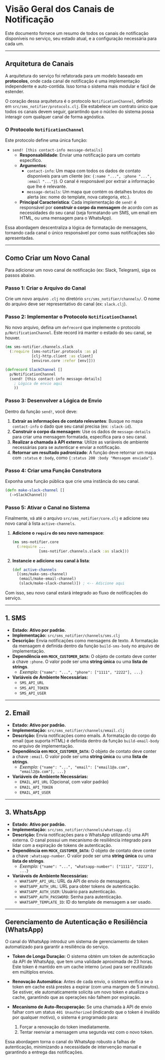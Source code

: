 # Visão Geral dos Canais de Notificação

Este documento fornece um resumo de todos os canais de notificação disponíveis no serviço, seu estado atual, e a configuração necessária para cada um.

---

## Arquitetura de Canais

A arquitetura do serviço foi refatorada para um modelo baseado em **protocolos**, onde cada canal de notificação é uma implementação independente e auto-contida. Isso torna o sistema mais modular e fácil de estender.

O coração dessa arquitetura é o protocolo `NotificationChannel`, definido em `src/sms_notifier/protocols.clj`. Ele estabelece um contrato único que todos os canais devem seguir, garantindo que o núcleo do sistema possa interagir com qualquer canal de forma agnóstica.

### O Protocolo `NotificationChannel`

Este protocolo define uma única função:

*   `send! [this contact-info message-details]`
    *   **Responsabilidade**: Enviar uma notificação para um contato específico.
    *   **Argumentos**:
        *   `contact-info`: Um mapa com todos os dados de contato disponíveis para um cliente (ex: `{:name "...", :phone "...", :email "..."}`). O canal é responsável por extrair a informação que lhe é relevante.
        *   `message-details`: Um mapa que contém os detalhes brutos do alerta (ex: nome do template, nova categoria, etc.).
    *   **Principal Característica**: Cada implementação de `send!` é responsável por **construir o corpo da mensagem** de acordo com as necessidades do seu canal (seja formatando um SMS, um email em HTML, ou uma mensagem para o WhatsApp).

Essa abordagem descentraliza a lógica de formatação de mensagens, tornando cada canal o único responsável por como suas notificações são apresentadas.

---

## Como Criar um Novo Canal

Para adicionar um novo canal de notificação (ex: Slack, Telegram), siga os passos abaixo.

### Passo 1: Criar o Arquivo do Canal

Crie um novo arquivo `.clj` no diretório `src/sms_notifier/channels/`. O nome do arquivo deve ser representativo do canal (ex: `slack.clj`).

### Passo 2: Implementar o Protocolo `NotificationChannel`

No novo arquivo, defina um `defrecord` que implemente o protocolo `p/NotificationChannel`. Este record irá manter o estado do seu canal, se houver.

```clojure
(ns sms-notifier.channels.slack
  (:require [sms-notifier.protocols :as p]
            [clj-http.client :as client]
            [environ.core :refer [env]]))

(defrecord SlackChannel []
  p/NotificationChannel
  (send! [this contact-info message-details]
    ; Lógica de envio aqui
    ))
```

### Passo 3: Desenvolver a Lógica de Envio

Dentro da função `send!`, você deve:

1.  **Extrair as informações de contato relevantes**: Busque no mapa `contact-info` o dado que seu canal precisa (ex: `:slack-id`).
2.  **Construir o corpo da mensagem**: Use os dados de `message-details` para criar uma mensagem formatada, específica para o seu canal.
3.  **Realizar a chamada à API externa**: Utilize as variáveis de ambiente necessárias para se autenticar e enviar a notificação.
4.  **Retornar um resultado padronizado**: A função deve retornar um mapa com `:status` e `:body`, como `{:status 200 :body "Mensagem enviada"}`.

### Passo 4: Criar uma Função Construtora

Exponha uma função pública que crie uma instância do seu canal.

```clojure
(defn make-slack-channel []
  (->SlackChannel))
```

### Passo 5: Ativar o Canal no Sistema

Finalmente, vá até o arquivo `src/sms_notifier/core.clj` e adicione seu novo canal à lista `active-channels`.

1.  **Adicione o `require` do seu novo namespace**:
    ```clojure
    (ns sms-notifier.core
      (:require ...
                [sms-notifier.channels.slack :as slack]))
    ```
2.  **Instancie e adicione seu canal à lista**:
    ```clojure
    (def active-channels
      [(sms/make-sms-channel)
       (email/make-email-channel)
       (slack/make-slack-channel)]) ; <-- Adicione aqui
    ```

Com isso, seu novo canal estará integrado ao fluxo de notificações do serviço.

---

## 1. SMS

*   **Estado:** **Ativo por padrão.**
*   **Implementação:** `src/sms_notifier/channels/sms.clj`
*   **Descrição:** Envia notificações como mensagens de texto. A formatação da mensagem é definida dentro da função `build-sms-body` no arquivo de implementação.
*   **Dependência em `MOCK_CUSTOMER_DATA`:** O objeto de contato deve conter a chave `:phone`. O valor pode ser uma **string única** ou uma **lista de strings**.
    *   *Exemplo:* `{"name": "...", "phone": ["1111", "2222"], ...}`
*   **Variáveis de Ambiente Necessárias:**
    *   `SMS_API_URL`
    *   `SMS_API_TOKEN`
    *   `SMS_API_USER`

---

## 2. Email

*   **Estado:** **Ativo por padrão.**
*   **Implementação:** `src/sms_notifier/channels/email.clj`
*   **Descrição:** Envia notificações como emails. A formatação do corpo do email (que suporta HTML) é definida dentro da função `build-email-body` no arquivo de implementação.
*   **Dependência em `MOCK_CUSTOMER_DATA`:** O objeto de contato deve conter a chave `:email`. O valor pode ser uma **string única** ou uma **lista de strings**.
    *   *Exemplo:* `{"name": "...", "email": ["email1@a.com", "email2@a.com"], ...}`
*   **Variáveis de Ambiente Necessárias:**
    *   `EMAIL_API_URL` (Opcional, com valor padrão)
    *   `EMAIL_API_TOKEN`
    *   `EMAIL_API_USER`

---

## 3. WhatsApp

*   **Estado:** **Ativo por padrão.**
*   **Implementação:** `src/sms_notifier/channels/whatsapp.clj`
*   **Descrição:** Envia notificações para o WhatsApp utilizando uma API externa. O canal possui um mecanismo de resiliência integrado para lidar com a expiração de tokens de autenticação.
*   **Dependência em `MOCK_CUSTOMER_DATA`:** O objeto de contato deve conter a chave `:whatsapp-number`. O valor pode ser uma **string única** ou uma **lista de strings**.
    *   *Exemplo:* `{"name": "...", "whatsapp-number": ["1111", "2222"], ...}`
*   **Variáveis de Ambiente Necessárias:**
    *   `WHATSAPP_API_URL`: URL da API de envio de mensagens.
    *   `WHATSAPP_AUTH_URL`: URL para obter tokens de autenticação.
    *   `WHATSAPP_AUTH_USER`: Usuário para autenticação.
    *   `WHATSAPP_AUTH_PASSWORD`: Senha para autenticação.
    *   `WHATSAPP_TEMPLATE_ID`: ID do template de mensagem a ser usado.

---

## Gerenciamento de Autenticação e Resiliência (WhatsApp)

O canal do WhatsApp introduz um sistema de gerenciamento de token automatizado para garantir a resiliência do serviço.

*   **Token de Longa Duração:** O sistema obtém um token de autenticação da API de WhatsApp, que tem uma validade aproximada de 23 horas. Este token é mantido em um cache interno (`atom`) para ser reutilizado em múltiplos envios.

*   **Renovação Automática:** Antes de cada envio, o sistema verifica se o token em cache está prestes a expirar (com uma margem de 5 minutos). Se estiver, ele automaticamente solicita um novo token e atualiza o cache, garantindo que as operações não falhem por expiração.

*   **Mecanismo de Auto-Recuperação:** Se uma chamada à API de envio falhar com um status `401 Unauthorized` (indicando que o token é inválido por qualquer motivo), o sistema é programado para:
    1.  Forçar a renovação do token imediatamente.
    2.  Tentar reenviar a mensagem uma segunda vez com o novo token.

Essa abordagem torna o canal do WhatsApp robusto a falhas de autenticação, minimizando a necessidade de intervenção manual e garantindo a entrega das notificações.
